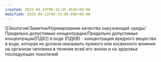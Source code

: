 ```yaml
---
created: 2025-04-23T08:32:45.4545+00:00
modified: 2025-04-23T08:33:06.066+00:00
---
```

[[Экология/Заметки/Нормирование качества окружающей среды/Предельно допустимые концентрации/Предельно допустимые концентрации|ПДК]] в воде (ПДКВ) - концентрация вредного вещества в воде, которая не должна оказывать прямого или косвенного влияния на организм человека в течение всей его жизни и на здоровье последующих поколений